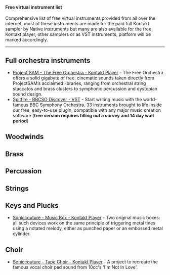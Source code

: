 #### Free virtual instrument list

Comprehensive list of free virtual instruments provided from all over the internet, most of these instruments are made for the paid full Kontakt sampler by Native instruments but many are also available for the free Kontakt player, other samplers or as VST instruments, platform will be marked accordingly.

---

## Full orchestra instruments


- [Project SAM - The Free Orchestra - Kontakt Player](https://projectsam.com/libraries/the-free-orchestra/) - The Free Orchestra offers a solid gigabyte of free, cinematic sounds taken directly from ProjectSAM’s acclaimed libraries, ranging from orchestral string staccatos and brass clusters to symphonic percussion and dystopian sound design.
- [Spitfire - BBCSO Discover - VST](https://www.spitfireaudio.com/shop/a-z/bbc-symphony-orchestra-discover/) - Start writing music with the world-famous BBC Symphony Orchestra. 33 instruments brought to life inside our free, easy-to-use plugin, compatible with any major music creation software (**free version requires filling out a survey and 14 day wait period**)


## Woodwinds

## Brass

## Percussion

## Strings

## Keys and Plucks

- [Soniccouture - Music Box - Kontakt Player](https://www.soniccouture.com/en/products/p43-music-boxes/) - Two original music boxes: all such devices work on the same principle of triggering metal tines using a notated melody, either as punched paper or an embossed metal cylinder. 

## Choir

- [Soniccouture - Tape Choir - Kontakt Player](https://www.soniccouture.com/en/products/18-exclusive-free-content/p170-tape-choir/) - A project to recreate the famous vocal choir pad sound from 10cc's 'I'm Not In Love'. 





